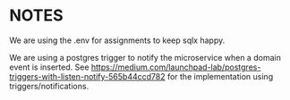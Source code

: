 # NOTES

We are using the .env for assignments to keep sqlx happy.

We are using a postgres trigger to notify the microservice when a domain event is inserted. See https://medium.com/launchpad-lab/postgres-triggers-with-listen-notify-565b44ccd782 for the implementation using triggers/notifications.